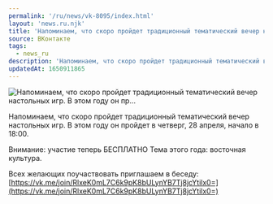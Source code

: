 ```yaml
---
permalink: '/ru/news/vk-8095/index.html'
layout: 'news.ru.njk'
title: 'Напоминаем, что скоро пройдет традиционный тематический вечер настольных игр. В этом году он пр…'
source: ВКонтакте
tags:
  - news_ru
description: 'Напоминаем, что скоро пройдет традиционный тематический вечер настольных игр. В этом году он пр…'
updatedAt: 1650911865
---
```

![Напоминаем, что скоро пройдет традиционный тематический вечер настольных игр. В этом году он пр…](https://sun9-24.userapi.com/s/v1/ig2/bU4Ussa8AdwYzKnWGCZttSdl0aOnb43482YWWd8ZpMTaDte06BEJxiS0K2QBD1vbR4SgXtc3zcYKl9nlDYSnBQWW.jpg?size=1280x853&quality=96&type=album)

Напоминаем, что скоро пройдет традиционный тематический вечер настольных игр. В этом году он пройдет в четверг, 28 апреля, начало в 18:00.

Внимание: участие теперь БЕСПЛАТНО
Тема этого года: восточная культура.

Всех желающих поучаствовать приглашаем в беседу: [https://vk.me/join/RlxeK0mL7C6k9pK8bULynYB7Tj8jcYtilx0=](https://vk.me/join/RlxeK0mL7C6k9pK8bULynYB7Tj8jcYtilx0=)
